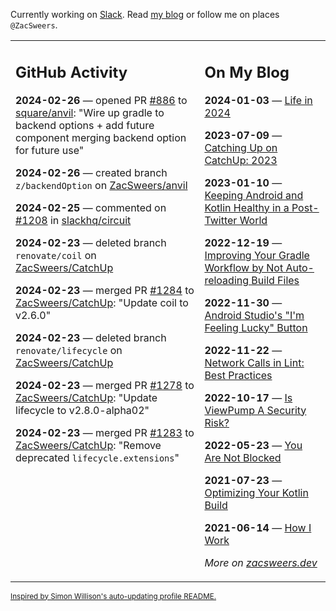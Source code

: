 Currently working on [Slack](https://slack.com/). Read [my blog](https://zacsweers.dev/) or follow me on places `@ZacSweers`.

<table><tr><td valign="top" width="60%">

## GitHub Activity
<!-- githubActivity starts -->
**2024-02-26** — opened PR [#886](https://github.com/square/anvil/pull/886) to [square/anvil](https://github.com/square/anvil): "Wire up gradle to backend options + add future component merging backend option for future use"

**2024-02-26** — created branch `z/backendOption` on [ZacSweers/anvil](https://github.com/ZacSweers/anvil)

**2024-02-25** — commented on [#1208](https://github.com/slackhq/circuit/issues/1208#issuecomment-1963099141) in [slackhq/circuit](https://github.com/slackhq/circuit)

**2024-02-23** — deleted branch `renovate/coil` on [ZacSweers/CatchUp](https://github.com/ZacSweers/CatchUp)

**2024-02-23** — merged PR [#1284](https://github.com/ZacSweers/CatchUp/pull/1284) to [ZacSweers/CatchUp](https://github.com/ZacSweers/CatchUp): "Update coil to v2.6.0"

**2024-02-23** — deleted branch `renovate/lifecycle` on [ZacSweers/CatchUp](https://github.com/ZacSweers/CatchUp)

**2024-02-23** — merged PR [#1278](https://github.com/ZacSweers/CatchUp/pull/1278) to [ZacSweers/CatchUp](https://github.com/ZacSweers/CatchUp): "Update lifecycle to v2.8.0-alpha02"

**2024-02-23** — merged PR [#1283](https://github.com/ZacSweers/CatchUp/pull/1283) to [ZacSweers/CatchUp](https://github.com/ZacSweers/CatchUp): "Remove deprecated `lifecycle.extensions`"
<!-- githubActivity ends -->
</td><td valign="top" width="40%">

## On My Blog
<!-- blog starts -->
**2024-01-03** — [Life in 2024](https://www.zacsweers.dev/life-in-2024/)

**2023-07-09** — [Catching Up on CatchUp: 2023](https://www.zacsweers.dev/catching-up-on-catchup-2023/)

**2023-01-10** — [Keeping Android and Kotlin Healthy in a Post-Twitter World](https://www.zacsweers.dev/keeping-android-healthy/)

**2022-12-19** — [Improving Your Gradle Workflow by Not Auto-reloading Build Files](https://www.zacsweers.dev/improving-your-workflow-by-not-auto-reloading-build-files/)

**2022-11-30** — [Android Studio's "I'm Feeling Lucky" Button](https://www.zacsweers.dev/android-studios-im-feeling-lucky-button/)

**2022-11-22** — [Network Calls in Lint: Best Practices](https://www.zacsweers.dev/network-calls-in-lint-best-practices/)

**2022-10-17** — [Is ViewPump A Security Risk?](https://www.zacsweers.dev/is-viewpump-a-security-risk/)

**2022-05-23** — [You Are Not Blocked](https://www.zacsweers.dev/you-are-not-blocked/)

**2021-07-23** — [Optimizing Your Kotlin Build](https://www.zacsweers.dev/optimizing-your-kotlin-build/)

**2021-06-14** — [How I Work](https://www.zacsweers.dev/how-i-work/)
<!-- blog ends -->
_More on [zacsweers.dev](https://zacsweers.dev/)_
</td></tr></table>

<sub><a href="https://simonwillison.net/2020/Jul/10/self-updating-profile-readme/">Inspired by Simon Willison's auto-updating profile README.</a></sub>